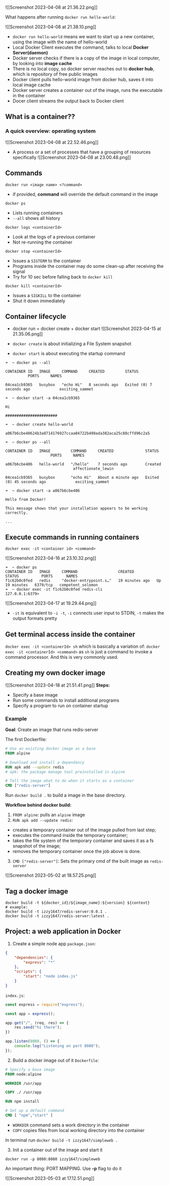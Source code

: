 
![[Screenshot 2023-04-08 at 21.36.22.png]]

What happens after running `docker run hello-world`:

![[Screenshot 2023-04-08 at 21.38.10.png]]

- `docker run hello-world` means we want to start up a new container, using the image with the name of hello-world
- Local Docker Client executes the command, talks to local **Docker Server(daemon)**
- Docker server checks if there is a copy of the image in local computer, by looking into **image cache**
- There is no local copy, so docker server reaches out to **docker hub**, which is repository of free public images
- Docker client pulls hello-world image from docker hub, saves it into local image cache
- Docker server creates a container out of the image, runs the executable in the container
- Docer client streams the output back to Docker client

## What is a container??
### A quick overview: operating system
![[Screenshot 2023-04-08 at 22.52.46.png]]

- A process or a set of processes that have a grouping of resources specifically
![[Screenshot 2023-04-08 at 23.00.48.png]]

## Commands
`docker run <image name> <?command>`
- if provided, **command** will override the default command in the image

`docker ps`
- Lists running containers
- `--all` shows all history

`docker logs <containerId>`
- Look at the logs of a previous container
- Not re-running the container

`docker stop <containerId>`
- Issues a `SIGTERM` to the container
- Programs inside the container may do some clean-up after receiving the signal
- Try for 10 sec before falling back to `docker kill`

`docker kill <containerId>`
- Issues a `SIGKILL` to the container
- Shut it down immediately

## Container lifecycle

- docker run = docker create + docker start
![[Screenshot 2023-04-15 at 21.35.06.png]]

- `docker create` is about initializing a File System snapshot
- `docker start` is about executing the startup command

```shell
➜  ~ docker ps --all           

CONTAINER ID   IMAGE     COMMAND     CREATED         STATUS                     PORTS     NAMES

04cea1cb9365   busybox   "echo Hi"   8 seconds ago   Exited (0) 7 seconds ago             exciting_sammet

➜  ~ docker start -a 04cea1cb9365            

Hi

#######################

➜  ~ docker create hello-world   

a067b6cbe40624b3a8714176927ccaa04722b498ada382aca25c88cffd96c2a5

➜  ~ docker ps --all          

CONTAINER ID   IMAGE         COMMAND     CREATED              STATUS                      PORTS     NAMES

a067b6cbe406   hello-world   "/hello"    7 seconds ago        Created                               affectionate_lewin

04cea1cb9365   busybox       "echo Hi"   About a minute ago   Exited (0) 45 seconds ago             exciting_sammet

➜  ~ docker start -a a067b6cbe406            

Hello from Docker!

This message shows that your installation appears to be working correctly.

...
```


## Execute commands in running containers

`docker exec -it <container id> <command>`

![[Screenshot 2023-04-16 at 23.10.32.png]]
```shell
➜  ~ docker ps
CONTAINER ID   IMAGE     COMMAND                  CREATED          STATUS          PORTS      NAMES
f1c62b0c0fed   redis     "docker-entrypoint.s…"   19 minutes ago   Up 19 minutes   6379/tcp   competent_solomon
➜  ~ docker exec -it f1c62b0c0fed redis-cli
127.0.0.1:6379>
```

![[Screenshot 2023-04-17 at 19.29.44.png]]
- `-it` is equivalent to `-i -t`, `-i` connects user input to STDIN, `-t` makes the output formats pretty

## Get terminal access inside the container
`docker exec -it <containerId> sh`
which is basically a variation of: 
`docker exec -it <containerId> <command>`
as `sh` is just a command to invoke a command processor.
And this is very commonly used.


## Creating my own docker image
![[Screenshot 2023-04-18 at 21.51.41.png]]
**Steps:**
- Specify a base image
- Run some commands to install additional programs
- Specify a program to run on container startup

### Example
**Goal**: Create an image that runs redis-server

The first Dockerfile:

```dockerfile
# Use an existing docker image as a base
FROM alpine

# Download and install a dependancy
RUN apk add --update redis
# apk: the package manage tool preinstalled in alpine

# Tell the image what to do when it starts as a container
CMD ["redis-server"]
```

Run `docker build .` to build a image in the base directory.

**Workflow behind docker build:**

1. `FROM alpine`: pulls an `alpine` image
2. `RUN apk add --update redis`:
- creates a temporary container out of the image pulled from last step;
- executes the command inside the temporary container; 
- takes the file system of the temporary container and saves it as a fs snapshot of the image;
- removes the temporary container once the job above is done.
3. `CMD ["redis-server"]`: Sets the primary cmd of the built image as `redis-server`

![[Screenshot 2023-05-02 at 18.57.25.png]]

## Tag a docker image
```shell
docker build -t ${docker_id}/${image_name}:${version} ${context}
# example:
docker build -t izzy1647/redis-server:0.0.1 .
docker build -t izzy1647/redis-server:latest .
```



## Project: a web application in Docker
1. Create a simple node app
`package.json`:
```json
{
	"dependencies": {
		"express": "*"
	},
    "scripts": {
	    "start": "node index.js"
	}
}
```

`index.js`:
```javascript
const express = require("express");

const app = express();

app.get("/", (req, res) => {
	res.send("hi there");
})

app.listen(8080, () => {
	console.log("Listening on port 8080");
});
```

2. Build a docker image out of it
`Dockerfile`:
```dockerfile
# Specify a base image
FROM node:alpine

WORKDIR /usr/app

COPY ./ /usr/app

RUN npm install

# Set up a default command
CMD [ "npm","start" ]
```

- `WORKDIR` command sets a work directory in the container
- `COPY` copies files from local working directory into the container

In terminal run `docker build -t izzy1647/simpleweb .`

3. Init a container out of the image and start it
```shell
docker run -p 8080:8080 izzy1647/simpleweb
```

An important thing: PORT MAPPING. Use **-p** flag to do it

![[Screenshot 2023-05-03 at 17.12.51.png]]

